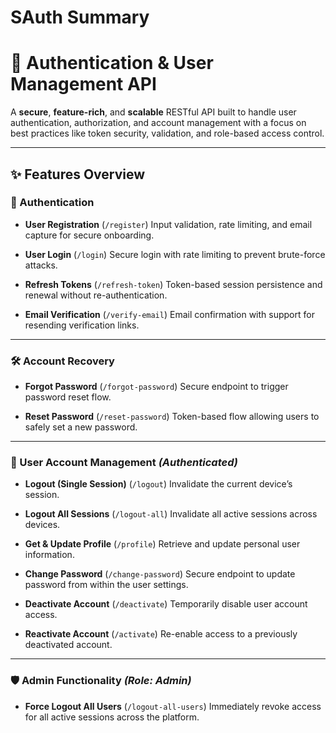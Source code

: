 # SAuth Summary

# 🔐 Authentication & User Management API

A **secure**, **feature-rich**, and **scalable** RESTful API built to handle user authentication, authorization, and account management with a focus on best practices like token security, validation, and role-based access control.

---

## ✨ Features Overview

### 🔑 Authentication

* **User Registration** (`/register`)
  Input validation, rate limiting, and email capture for secure onboarding.

* **User Login** (`/login`)
  Secure login with rate limiting to prevent brute-force attacks.

* **Refresh Tokens** (`/refresh-token`)
  Token-based session persistence and renewal without re-authentication.

* **Email Verification** (`/verify-email`)
  Email confirmation with support for resending verification links.

---

### 🛠️ Account Recovery

* **Forgot Password** (`/forgot-password`)
  Secure endpoint to trigger password reset flow.

* **Reset Password** (`/reset-password`)
  Token-based flow allowing users to safely set a new password.

---

### 👤 User Account Management *(Authenticated)*

* **Logout (Single Session)** (`/logout`)
  Invalidate the current device’s session.

* **Logout All Sessions** (`/logout-all`)
  Invalidate all active sessions across devices.

* **Get & Update Profile** (`/profile`)
  Retrieve and update personal user information.

* **Change Password** (`/change-password`)
  Secure endpoint to update password from within the user settings.

* **Deactivate Account** (`/deactivate`)
  Temporarily disable user account access.

* **Reactivate Account** (`/activate`)
  Re-enable access to a previously deactivated account.

---

### 🛡️ Admin Functionality *(Role: Admin)*

* **Force Logout All Users** (`/logout-all-users`)
  Immediately revoke access for all active sessions across the platform.
